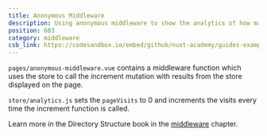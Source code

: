 ```yaml
---
title: Anonymous Middleware
description: Using anonymous middleware to show the analytics of how many times a user visits a page.
position: 603
category: middleware
csb_link: https://codesandbox.io/embed/github/nuxt-academy/guides-examples/tree/master/04_directory_structure/09_middleware_anonymous
---
```


<example-intro></example-intro>

`pages/anonymous-middleware.vue` contains a middleware function which uses the store to call the increment mutation with results from the store displayed on the page.

`store/analytics.js` sets the `pageVisits` to 0 and increments the visits every time the increment function is called.

<base-alert type="next">

Learn more in the Directory Structure book in the [middleware](/docs/2.x/directory-structure/middleware#anonymous-middleware) chapter.

</base-alert>

<code-sandbox :src="csb_link"></code-sandbox>

